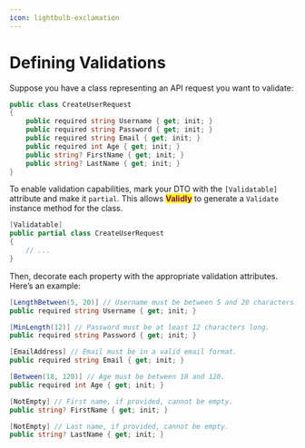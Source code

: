 ```yaml
---
icon: lightbulb-exclamation
---
```


# Defining Validations

Suppose you have a class representing an API request you want to validate:

```csharp
public class CreateUserRequest
{
    public required string Username { get; init; }
    public required string Password { get; init; }
    public required string Email { get; init; }
    public required int Age { get; init; }
    public string? FirstName { get; init; }
    public string? LastName { get; init; }
}
```

To enable validation capabilities, mark your DTO with the `[Validatable]` attribute and make it `partial`. This allows <mark style="color:purple;">**Validly**</mark> to generate a `Validate` instance method for the class.

```csharp
[Validatable]
public partial class CreateUserRequest
{
    // ...
}
```

Then, decorate each property with the appropriate validation attributes. Here’s an example:

```csharp
[LengthBetween(5, 20)] // Username must be between 5 and 20 characters.
public required string Username { get; init; }

[MinLength(12)] // Password must be at least 12 characters long.
public required string Password { get; init; }

[EmailAddress] // Email must be in a valid email format.
public required string Email { get; init; }

[Between(18, 120)] // Age must be between 18 and 120.
public required int Age { get; init; }

[NotEmpty] // First name, if provided, cannot be empty.
public string? FirstName { get; init; }

[NotEmpty] // Last name, if provided, cannot be empty.
public string? LastName { get; init; }
```

